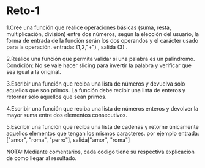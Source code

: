 # Reto-1
1.Cree una función que realice operaciones básicas (suma, resta, multiplicación, división) entre dos números, según la elección del usuario, la forma de entrada de la función serán los dos operandos y el carácter usado para la operación. entrada: (1,2,"+") , salida (3) .

2.Realice una función que permita validar si una palabra es un palíndromo. Condición: No se vale hacer slicing para invertir la palabra y verificar que sea igual a la original.

3.Escribir una función que reciba una lista de números y devuelva solo aquellos que son primos. La función debe recibir una lista de enteros y retornar solo aquellos que sean primos.

4.Escribir una función que reciba una lista de números enteros y devolver la mayor suma entre dos elementos consecutivos.

5.Escribir una función que reciba una lista de cadenas y retorne únicamente aquellos elementos que tengan los mismos caracteres. por ejemplo entrada: ["amor", "roma", "perro"], salida["amor", "roma"]

NOTA: Mediante comentarios, cada codigo tiene su respectiva explicacion de como llegar al resultado. 
